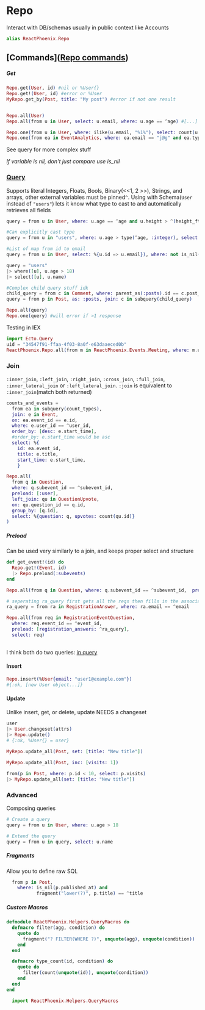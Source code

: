 # Repo

Interact with DB/schemas usually in public context like Accounts

```elixir
alias ReactPhoenix.Repo
```

## [Commands]([Repo commands](https://hexdocs.pm/ecto/Ecto.Repo.html))

##### Get

```elixir
Repo.get(User, id) #nil or %User{}
Repo.get!(User, id) #error or %User
MyRepo.get_by(Post, title: "My post") #error if not one result


Repo.all(User)
Repo.all(from u in User, select: u.email, where: u.age == ^age) #[...]

Repo.one(from u in User, where: ilike(u.email, "%1%"), select: count(u.id))  # of users with 1 in their email
Repo.one(from ea in EventAnalytics, where: ea.email == "j@g" and ea.type == "RSVP") #will error if > one response, nil if none
```

See query for more complex stuff

*If variable is nil, don't just compare use is_nil*

### [Query](https://hexdocs.pm/ecto/Ecto.Query.html#content)

Supports literal Integers, Floats, Bools, Binary(<<1, 2 >>), Strings, and arrays, other external variables must be pinned`^`. Using with Schema(`User` instead of `"users"`) lets it know what type to cast to and automatically retrieves all fields

```elixir
query = from u in User, where: u.age == ^age and u.height > ^(height_ft * 3.28), order_by: u.city, preload: [:company]

#Can explicitly cast type
query = from u in "users", where: u.age > type(^age, :integer), select: u.name

#List of map from id to email
query = from u in User, select: %{u.id => u.email}), where: not is_nil(u.birthday) 

query = "users"
|> where([u], u.age > 18)
|> select([u], u.name)

#Complex child query stuff idk
child_query = from c in Comment, where: parent_as(:posts).id == c.post_id
query = from p in Post, as: :posts, join: c in subquery(child_query)

Repo.all(query)
Repo.one(query) #will error if >1 response
```

Testing in IEX

```elixir
import Ecto.Query
uid = "34547f91-ffaa-4f03-8a0f-e63daaeced0b"
ReactPhoenix.Repo.all(from m in ReactPhoenix.Events.Meeting, where: m.user1_id == ^uid) # use pin to use external var
```

### Join

`:inner_join`, `:left_join`, `:right_join`, `:cross_join`, `:full_join`, `:inner_lateral_join` or `:left_lateral_join`. `:join` is equivalent to `:inner_join`(match both returned)

```elixir
counts_and_events =
  from ea in subquery(count_types),
  join: e in Event,
  on: ea.event_id == e.id,
  where: e.user_id == ^user_id,
  order_by: [desc: e.start_time], 
  #order_by: e.start_time would be asc
  select: %{
    id: ea.event_id,
    title: e.title,
    start_time: e.start_time,
	}
```

```elixir
Repo.all(
  from q in Question,
  where: q.subevent_id == ^subevent_id,
  preload: [:user],
  left_join: qu in QuestionUpvote,
  on: qu.question_id == q.id,
  group_by: [q.id],
  select: %{question: q, upvotes: count(qu.id)}
)
```

##### Preload

Can be used very similarly to a join, and keeps proper select and structure

```elixir
def get_event!(id) do
  Repo.get!(Event, id)
  |> Repo.preload(:subevents)
end

Repo.all(from q in Question, where: q.subevent_id == ^subevent_id,  preload: [user])

# seperating ra_query first gets all the reqs then fills in the association(if joined with where it wouldn't return reqs without ra with the right email)
ra_query = from ra in RegistrationAnswer, where: ra.email == ^email

Repo.all(from req in RegistrationEventQuestion,
  where: req.event_id == ^event_id,
  preload: [registration_answers: ^ra_query],
  select: req)
 
```

I think both do two queries: [in query](https://hexdocs.pm/ecto/Ecto.Query.html#preload/3)

#### Insert

```elixir
Repo.insert(%User{email: "user1@example.com"}) 
#{:ok, [new User object...]}
```

#### Update

Unlike insert, get, or delete, update NEEDS a changeset

```elixir
user
|> User.changeset(attrs)
|> Repo.update()
# {:ok, %User{} = user}
    
MyRepo.update_all(Post, set: [title: "New title"])

MyRepo.update_all(Post, inc: [visits: 1])

from(p in Post, where: p.id < 10, select: p.visits)
|> MyRepo.update_all(set: [title: "New title"])
```

### Advanced

Composing queries

```elixir
# Create a query
query = from u in User, where: u.age > 18

# Extend the query
query = from u in query, select: u.name
```

##### Fragments

Allow you to define raw SQL

```elixir
  from p in Post,
    where: is_nil(p.published_at) and
           fragment("lower(?)", p.title) == ^title
```

##### Custom Macros

```elixir
defmodule ReactPhoenix.Helpers.QueryMacros do
  defmacro filter(agg, condition) do
    quote do
      fragment("? FILTER(WHERE ?)", unquote(agg), unquote(condition))
    end
  end

  defmacro type_count(id, condition) do
    quote do
      filter(count(unquote(id)), unquote(condition))
    end
  end
end
```

```elixir
  import ReactPhoenix.Helpers.QueryMacros
```

